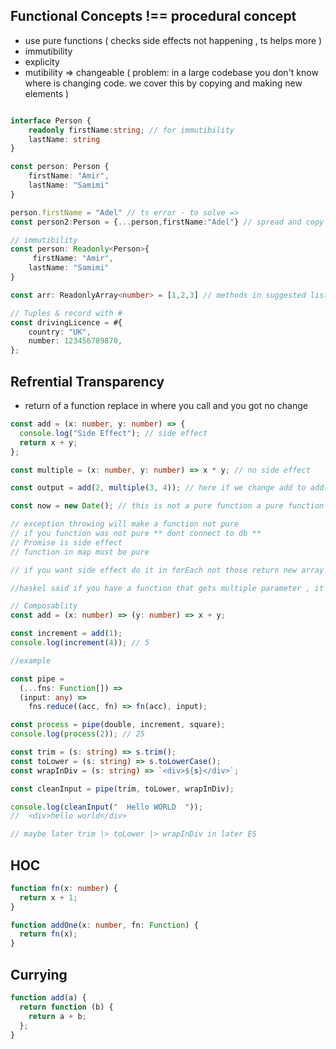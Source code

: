 ## Functional Concepts !== procedural concept

- use pure functions ( checks side effects not happening , ts helps more )
- immutibility
- explicity
- mutibility => changeable ( problem: in a large codebase you don't know where is changing code. we cover this by copying and making new elements )

```ts

interface Person {
    readonly firstName:string; // for immutibility
    lastName: string
}

const person: Person {
    firstName: "Amir",
    lastName: "Samimi"
}

person.firstName = "Adel" // ts error - to solve =>
const person2:Person = {...person,firstName:"Adel"} // spread and copy

// immutibility
const person: Readonly<Person>{
     firstName: "Amir",
    lastName: "Samimi"
}

const arr: ReadonlyArray<number> = [1,2,3] // methods in suggested list with ReadonlyArr or Readonly wont mutate.

// Tuples & record with #
const drivingLicence = #{
    country: "UK",
    number: 123456789870,
};

```

## Refrential Transparency

- return of a function replace in where you call and you got no change

```ts
const add = (x: number, y: number) => {
  console.log("Side Effect"); // side effect
  return x + y;
};

const multiple = (x: number, y: number) => x * y; // no side effect

const output = add(2, multiple(3, 4)); // here if we change add to add(2,3*4) we have to get the same output, if so then we have a pure function and we are obey the Refrential Transparency concept

const now = new Date(); // this is not a pure function a pure function will return same value when ever we pass the same value as argument

// exception throwing will make a function not pure
// if you function was not pure ** dont connect to db **
// Promise is side effect
// function in map must be pure

// if you want side effect do it in forEach not those return new array (ex)

//haskel said if you have a function that gets multiple parameter , it can be multiple function with with parameter

// Composablity
const add = (x: number) => (y: number) => x + y;

const increment = add(1);
console.log(increment(4)); // 5

//example

const pipe =
  (...fns: Function[]) =>
  (input: any) =>
    fns.reduce((acc, fn) => fn(acc), input);

const process = pipe(double, increment, square);
console.log(process(2)); // 25

const trim = (s: string) => s.trim();
const toLower = (s: string) => s.toLowerCase();
const wrapInDiv = (s: string) => `<div>${s}</div>`;

const cleanInput = pipe(trim, toLower, wrapInDiv);

console.log(cleanInput("  Hello WORLD  "));
//  <div>hello world</div>

// maybe later trim |> toLower |> wrapInDiv in later ES
```

## HOC

```ts
function fn(x: number) {
  return x + 1;
}

function addOne(x: number, fn: Function) {
  return fn(x);
}
```

## Currying

```ts
function add(a) {
  return function (b) {
    return a + b;
  };
}
```


